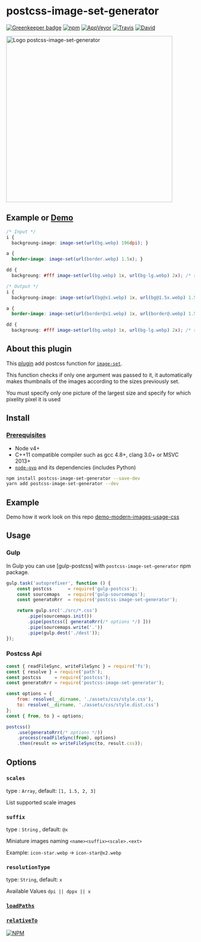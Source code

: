 # postcss-image-set-generator

[![Greenkeeper badge](https://badges.greenkeeper.io/retyui/postcss-image-set-generator.svg)](https://greenkeeper.io/)
[![npm](https://img.shields.io/npm/v/postcss-image-set-generator.svg)](https://www.npmjs.com/package/postcss-image-set-generator)
[![AppVeyor](https://img.shields.io/appveyor/ci/retyui/postcss-image-set-generator.svg?label=win)](https://ci.appveyor.com/project/retyui/postcss-image-set-generator)
[![Travis](https://img.shields.io/travis/retyui/postcss-image-set-generator.svg?label=unix)](https://travis-ci.org/retyui/postcss-image-set-generator)
[![David](https://img.shields.io/david/retyui/postcss-image-set-generator.svg)](https://david-dm.org/retyui/postcss-image-set-generator)

<img src="https://pp.userapi.com/c639816/v639816614/29dff/vPg0nxoXBBM.jpg" width="444" alt="Logo postcss-image-set-generator">

## Example or [Demo](https://github.com/retyui/demo-modern-images-usage-css)
```css
/* Input */
i {
  backgroung-image: image-set(url(bg.webp) 196dpi); }

a {
  border-image: image-set(url(border.webp) 1.5x); }

dd {
  backgroung: #fff image-set(url(bg.webp) 1x, url(bg-lg.webp) 2x); /* skiped */ }

/* Output */
i {
  backgroung-image: image-set(url(bg@x1.webp) 1x, url(bg@1.5x.webp) 1.5x, url(bg.webp) 2x); }

a {
  border-image: image-set(url(border@x1.webp) 1x, url(border@.webp) 1.5x); }

dd {
  backgroung: #fff image-set(url(bg.webp) 1x, url(bg-lg.webp) 2x); /* skiped */ }
```

## About this plugin
This [plugin](https://github.com/retyui/postcss-image-set-generator) add postcss function for [`image-set`](https://drafts.csswg.org/css-images-3/#image-set-notation).

This function checks if only one argument was passed to it, it automatically makes thumbnails of the images according to the sizes previously set.

You must specify only one picture of the largest size and specify for which pixelity pixel it is used

## Install
### [Prerequisites](http://sharp.dimens.io/en/stable/install/#prerequisites)
- Node v4+
- C++11 compatible compiler such as gcc 4.8+, clang 3.0+ or MSVC 2013+
- [`node-gyp`](https://github.com/nodejs/node-gyp#installation) and its dependencies (includes Python)
```bash
npm install postcss-image-set-generator --save-dev
yarn add postcss-image-set-generator --dev
```

## Example
Demo how it work look on this repo [demo-modern-images-usage-css](https://github.com/retyui/demo-modern-images-usage-css)

## Usage

### Gulp

In Gulp you can use [gulp-postcss] with `postcss-image-set-generator` npm package.

```js
gulp.task('autoprefixer', function () {
    const postcss      = require('gulp-postcss');
    const sourcemaps   = require('gulp-sourcemaps');
    const generatoRrr  = require('postcss-image-set-generator');

    return gulp.src('./src/*.css')
        .pipe(sourcemaps.init())
        .pipe(postcss([ generatoRrr(/* options */) ]))
        .pipe(sourcemaps.write('.'))
        .pipe(gulp.dest('./dest'));
});
```
### Postcss Api
```js
const { readFileSync, writeFileSync } = require('fs');
const { resolve } = require('path');
const postcss     = require('postcss');
const generatoRrr = require('postcss-image-set-generator');

const options = {
	from: resolve(__dirname, './assets/css/style.css'),
	to: resolve(__dirname, './assets/css/style.dist.css')
};
const { from, to } = options;

postcss()
	.use(generatoRrr(/* options */))
	.process(readFileSync(from), options)
	.then(result => writeFileSync(to, result.css));
```
## Options

### `scales`
type : `Array`, default: `[1, 1.5, 2, 3]`

List supported scale images

### `suffix`
type : `String` , default: `@x`

Miniature images naming `<name><suffix><scale>.<ext>`

Example: `icon-star.webp` -> `icon-star@x2.webp`

### `resolutionType`
type: `String`, default: `x`

Available Values `dpi || dppx || x`

### [`loadPaths`](https://github.com/borodean/assets#loadpaths)
### [`relativeTo`](https://github.com/borodean/assets#relativeto)

[![NPM](https://nodei.co/npm-dl/postcss-image-set-generator.png)](https://nodei.co/npm/postcss-image-set-generator/)
